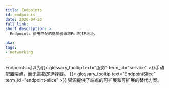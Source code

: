 ```yaml
---
title: Endpoints
id: endpoints
date: 2020-04-23
full_link: 
short_description: >
  Endpoints 使用匹配的选择器跟踪Pod的IP地址。

aka:
tags:
- networking
---
```


<!-- 
---
title: Endpoints
id: endpoints
date: 2020-04-23
full_link: 
short_description: >
  Endpoints track the IP addresses of Pods with matching Service selectors.

aka:
tags:
- networking
---
 Endpoints track the IP addresses of Pods with matching  {{< glossary_tooltip text="selectors" term_id="selector" >}}.
-->

<!--more-->

<!--
Endpoints can be configured manually for {{< glossary_tooltip text="Services" term_id="service" >}} without selectors specified.
The {{< glossary_tooltip text="EndpointSlice" term_id="endpoint-slice" >}} resource provides a scalable and extensible alternative to Endpoints.
-->
Endpoints 可以为{{< glossary_tooltip text="服务" term_id="service" >}}手动配置端点，而无需指定选择器。 {{< glossary_tooltip text="EndpointSlice" term_id="endpoint-slice" >}} 资源提供了端点的可扩展和可扩展的替代方案。
